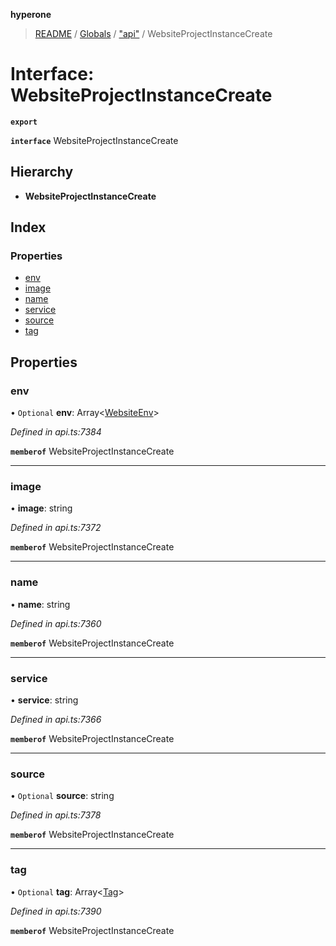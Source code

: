 **hyperone**

> [README](../README.md) / [Globals](../globals.md) / ["api"](../modules/_api_.md) / WebsiteProjectInstanceCreate

# Interface: WebsiteProjectInstanceCreate

**`export`** 

**`interface`** WebsiteProjectInstanceCreate

## Hierarchy

* **WebsiteProjectInstanceCreate**

## Index

### Properties

* [env](_api_.websiteprojectinstancecreate.md#env)
* [image](_api_.websiteprojectinstancecreate.md#image)
* [name](_api_.websiteprojectinstancecreate.md#name)
* [service](_api_.websiteprojectinstancecreate.md#service)
* [source](_api_.websiteprojectinstancecreate.md#source)
* [tag](_api_.websiteprojectinstancecreate.md#tag)

## Properties

### env

• `Optional` **env**: Array\<[WebsiteEnv](_api_.websiteenv.md)>

*Defined in api.ts:7384*

**`memberof`** WebsiteProjectInstanceCreate

___

### image

•  **image**: string

*Defined in api.ts:7372*

**`memberof`** WebsiteProjectInstanceCreate

___

### name

•  **name**: string

*Defined in api.ts:7360*

**`memberof`** WebsiteProjectInstanceCreate

___

### service

•  **service**: string

*Defined in api.ts:7366*

**`memberof`** WebsiteProjectInstanceCreate

___

### source

• `Optional` **source**: string

*Defined in api.ts:7378*

**`memberof`** WebsiteProjectInstanceCreate

___

### tag

• `Optional` **tag**: Array\<[Tag](_api_.tag.md)>

*Defined in api.ts:7390*

**`memberof`** WebsiteProjectInstanceCreate
